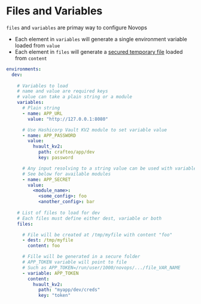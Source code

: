 # Files and Variables

`files` and `variables` are primay way to configure Novops
- Each element in `variables` will generate a single environment variable loaded from `value`
- Each element in `files` will generate a [secured temporary file](../security.md) loaded from `content`

```yaml
environments:
  dev:
    
    # Variables to load
    # name and value are required keys
    # value can take a plain string or a module
    variables:
      # Plain string
      - name: APP_URL
        value: "http://127.0.0.1:8080"

      # Use Hashicorp Vault KV2 module to set variable value
      - name: APP_PASSWORD
        value:
          hvault_kv2:
            path: crafteo/app/dev
            key: password

      # Any input resolving to a string value can be used with variable
      # See below for available modules
      - name: APP_SECRET
        value:
          <module_name>:
            <some_config>: foo
            <another_config>: bar
    
    # List of files to load for dev
    # Each files must define either dest, variable or both
    files:

      # File will be created at /tmp/myfile with content "foo"
      - dest: /tmp/myfile
        content: foo

      # Fille will be generated in a secure folder
      # APP_TOKEN variable will point to file
      # Such as APP_TOKEN=/run/user/1000/novops/.../file_VAR_NAME
      - variable: APP_TOKEN
        content:
          hvault_kv2:
            path: "myapp/dev/creds"
            key: "token"
```
